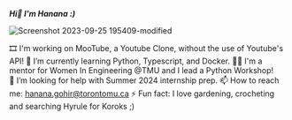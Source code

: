 ***Hi👋 I'm Hanana :)***  

![Screenshot 2023-09-25 195409-modified](https://github.com/hananagohir/hananagohir/assets/73364515/0c1b7ad0-f855-42da-a71d-aa8e5a4477d3)

🎞 I'm working on MooTube, a Youtube Clone, without the use of Youtube's API!
🌱 I’m currently learning Python, Typescript, and Docker.
👩‍💻 I'm a mentor for Women In Engineering @TMU and I lead a Python Workshop!  
🤔 I’m looking for help with Summer 2024 internship prep.
📫 How to reach me: [hanana.gohir@torontomu.ca](mailto:hanana.gohir@torontomu.ca)
⚡ Fun fact: I love gardening, crocheting and searching Hyrule for Koroks ;)


